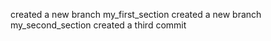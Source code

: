 created a new branch my_first_section
created a new branch my_second_section
created a third commit
